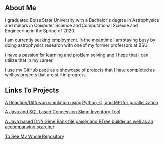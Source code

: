 
## About Me

I graduated Boise State University with a Bachelor's degree in Astrophysics and minors in Computer Science and Computational Science and Engineering in the Spring of 2020. 

I am currently seeking employment. In the meantime I am staying busy by doing astrophysics research with one of my former professors at BSU.

I have a passion for learning and problem solving and I hope that I can utilize that in my career.

I use my GitHub page as a showcase of projects that I have completed as well as projects that are still in progress.

## Links To Projects

[A Reaction/Diffusion simulation using Python, C, and MPI for parallelization](https://github.com/michaelpelliott/Reaction-Diffusion)

[A Java and SQL based Concession Stand Inventory Tool](https://github.com/michaelpelliott/MySQL-ConcessionStand)

[A Java based DNA Gene Bank file parser and BTree builder as well as an accompanying searcher](https://github.com/michaelpelliott/Gene-Bank-Create-BTree-and-Search)

[To See My Whole Repository](https://github.com/michaelpelliott)
